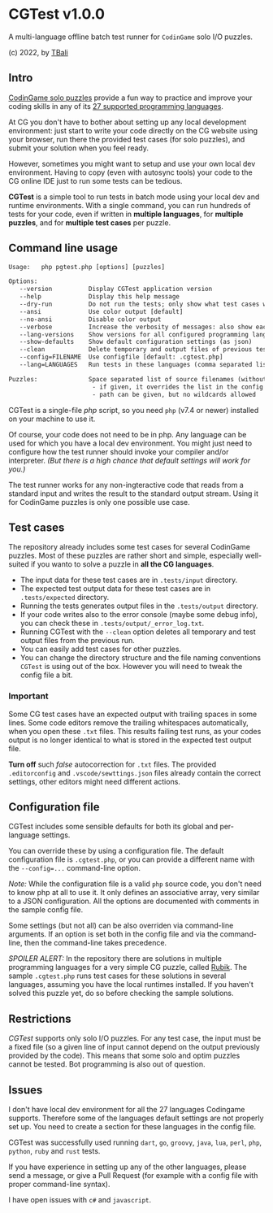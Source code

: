 # CGTest v1.0.0

A multi-language offline batch test runner for `CodinGame` solo I/O puzzles.

(c) 2022, by [TBali](https://www.codingame.com/profile/08e6e13d9f7cad047d86ec4d10c777500155033)

## Intro

[CodinGame solo puzzles](https://www.codingame.com/training) provide a fun way to practice and improve your coding skills in any of its [27 supported programming languages](https://www.codingame.com/playgrounds/40701/help-center/languages-versions).

At CG you don't have to bother about setting up any local development environment: just start to write your code directly on the CG website using your browser, run there the provided test cases (for solo puzzles), and submit your solution when you feel ready.

However, sometimes you might want to setup and use your own local dev environment. Having to copy (even with autosync tools) your code to the CG online IDE just to run some tests can be tedious.

__CGTest__ is a simple tool to run tests in batch mode using your local dev and runtime environments. With a single command, you can run hundreds of tests for your code, even if written in __multiple languages__, for __multiple puzzles__, and for __multiple test cases__ per puzzle.

## Command line usage

```txt
Usage:   php pgtest.php [options] [puzzles]

Options:
   --version          Display CGTest application version
   --help             Display this help message
   --dry-run          Do not run the tests; only show what test cases would run
   --ansi             Use color output [default]
   --no-ansi          Disable color output
   --verbose          Increase the verbosity of messages: also show each passed tests
   --lang-versions    Show versions for all configured programming languages
   --show-defaults    Show default configuration settings (as json)
   --clean            Delete temporary and output files of previous test run
   --config=FILENAME  Use configfile [default: .cgtest.php]
   --lang=LANGUAGES   Run tests in these languages (comma separated list) [default: php]

Puzzles:              Space separated list of source filenames (without extension)
                       - if given, it overrides the list in the config file
                       - path can be given, but no wildcards allowed
```

CGTest is a single-file _php_ script, so you need `php` (v7.4 or newer) installed on your machine to use it.

Of course, your code does not need to be in php. Any language can be used for which you have a local dev environment. You might just need to configure how the test runner should invoke your compiler and/or interpreter. _(But there is a high chance that default settings will work for you.)_

The test runner works for any non-ingteractive code that reads from a standard input and writes the result to the standard output stream. Using it for CodinGame puzzles is only one possible use case.

## Test cases

The repository already includes some test cases for several CodinGame puzzles. Most of these puzzles are rather short and simple, especially well-suited if you wanto to solve a puzzle in __all the CG languages__.

* The input data for these test cases are in `.tests/input` directory.
* The expected test output data for these test cases are in `.tests/expected` directory.
* Running the tests generates output files in the `.tests/output` directory.
* If your code writes also to the error console (maybe some debug info), you can check these in `.tests/output/_error_log.txt`.
* Running CGTest with the `--clean` option deletes all temporary and test output files from the previous run.
* You can easily add test cases for other puzzles.
* You can change the directory structure and the file naming conventions `CGTest` is using out of the box. However you will need to tweak the config file a bit.

### Important

Some CG test cases have an expected output with trailing spaces in some lines. Some code editors remove the trailing whitespaces automatically, when you open these `.txt` files. This results failing test runs, as your codes output is no longer identical to what is stored in the expected test output file.

__Turn off__ such _false_ autocorrection for `.txt` files. The provided `.editorconfig` and `.vscode/sewttings.json` files already contain the correct settings, other editors might need different actions.

## Configuration file

CGTest includes some sensible defaults for both its global and per-language settings.

You can override these by using a configuration file. The default configuration file is `.cgtest.php`, or you can provide a different name with the `--config=...` command-line option.

_Note:_ While the configuration file is a valid `php` source code, you don't need to know php at all to use it. It only defines an associative array, very similar to a JSON configuration. All the options are documented with comments in the sample config file.

Some settings (but not all) can be also overriden via command-line arguments. If an option is set both in the config file and via the command-line, then the command-line takes precedence.

_SPOILER ALERT:_ In the repository there are solutions in multiple programming languages for a very simple CG puzzle, called [Rubik](https://www.codingame.com/training/medium/rubik%C2%AE). The sample `.cgtest.php` runs test cases for these solutions in several languages, assuming you have the local runtimes installed. If you haven't solved this puzzle yet, do so before checking the sample solutions.

## Restrictions

_CGTest_ supports only solo I/O puzzles. For any test case, the input must be a fixed file (so a given line of input cannot depend on the output previously provided by the code). This means that some solo and optim puzzles cannot be tested. Bot programming is also out of question.

## Issues

I don't have local dev environment for all the 27 languages Codingame supports. Therefore some of the languages default settings are not properly set up. You need to create a section for these languages in the config file.

CGTest was successfully used running `dart`, `go`, `groovy`, `java`, `lua`, `perl`, `php`, `python`, `ruby` and `rust` tests.

If you have experience in setting up any of the other languages, please send a message, or give a Pull Request (for example with a config file with proper command-line syntax).

I have open issues with `c#` and `javascript`.
